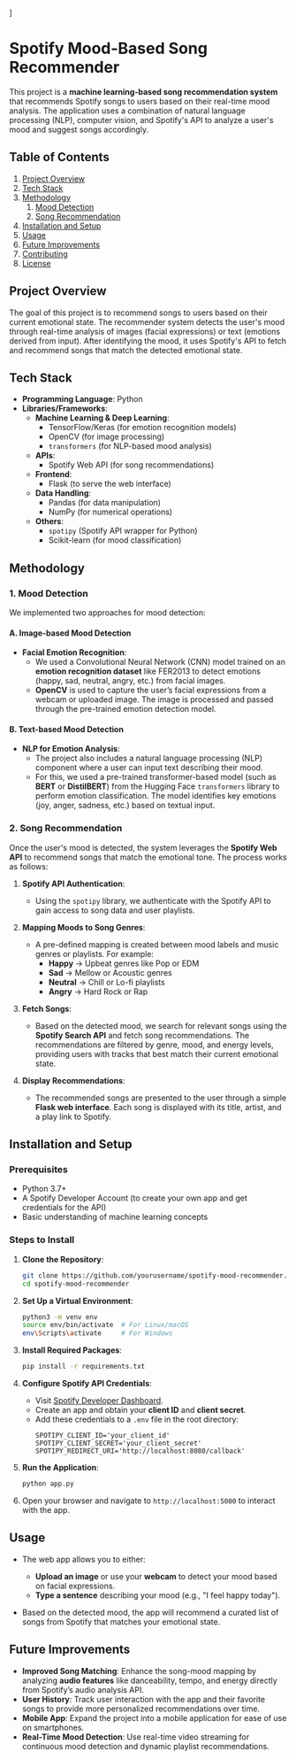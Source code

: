 

]

# Spotify Mood-Based Song Recommender

This project is a **machine learning-based song recommendation system** that recommends Spotify songs to users based on their real-time mood analysis. The application uses a combination of natural language processing (NLP), computer vision, and Spotify's API to analyze a user's mood and suggest songs accordingly.

## Table of Contents
1. [Project Overview](#project-overview)
2. [Tech Stack](#tech-stack)
3. [Methodology](#methodology)
    1. [Mood Detection](#mood-detection)
    2. [Song Recommendation](#song-recommendation)
4. [Installation and Setup](#installation-and-setup)
5. [Usage](#usage)
6. [Future Improvements](#future-improvements)
7. [Contributing](#contributing)
8. [License](#license)

## Project Overview
The goal of this project is to recommend songs to users based on their current emotional state. The recommender system detects the user's mood through real-time analysis of images (facial expressions) or text (emotions derived from input). After identifying the mood, it uses Spotify's API to fetch and recommend songs that match the detected emotional state.

## Tech Stack
- **Programming Language**: Python
- **Libraries/Frameworks**:
  - **Machine Learning & Deep Learning**:
    - TensorFlow/Keras (for emotion recognition models)
    - OpenCV (for image processing)
    - `transformers` (for NLP-based mood analysis)
  - **APIs**:
    - Spotify Web API (for song recommendations)
  - **Frontend**:
    - Flask (to serve the web interface)
  - **Data Handling**:
    - Pandas (for data manipulation)
    - NumPy (for numerical operations)
  - **Others**:
    - `spotipy` (Spotify API wrapper for Python)
    - Scikit-learn (for mood classification)

## Methodology

### 1. Mood Detection
We implemented two approaches for mood detection:
#### A. Image-based Mood Detection
- **Facial Emotion Recognition**: 
  - We used a Convolutional Neural Network (CNN) model trained on an **emotion recognition dataset** like FER2013 to detect emotions (happy, sad, neutral, angry, etc.) from facial images.
  - **OpenCV** is used to capture the user’s facial expressions from a webcam or uploaded image. The image is processed and passed through the pre-trained emotion detection model.
  
#### B. Text-based Mood Detection
- **NLP for Emotion Analysis**: 
  - The project also includes a natural language processing (NLP) component where a user can input text describing their mood. 
  - For this, we used a pre-trained transformer-based model (such as **BERT** or **DistilBERT**) from the Hugging Face `transformers` library to perform emotion classification. The model identifies key emotions (joy, anger, sadness, etc.) based on textual input.

### 2. Song Recommendation
Once the user's mood is detected, the system leverages the **Spotify Web API** to recommend songs that match the emotional tone. The process works as follows:

1. **Spotify API Authentication**: 
   - Using the `spotipy` library, we authenticate with the Spotify API to gain access to song data and user playlists.
   
2. **Mapping Moods to Song Genres**:
   - A pre-defined mapping is created between mood labels and music genres or playlists. For example:
     - **Happy** → Upbeat genres like Pop or EDM
     - **Sad** → Mellow or Acoustic genres
     - **Neutral** → Chill or Lo-fi playlists
     - **Angry** → Hard Rock or Rap
     
3. **Fetch Songs**: 
   - Based on the detected mood, we search for relevant songs using the **Spotify Search API** and fetch song recommendations. The recommendations are filtered by genre, mood, and energy levels, providing users with tracks that best match their current emotional state.
   
4. **Display Recommendations**:
   - The recommended songs are presented to the user through a simple **Flask web interface**. Each song is displayed with its title, artist, and a play link to Spotify.

## Installation and Setup

### Prerequisites
- Python 3.7+
- A Spotify Developer Account (to create your own app and get credentials for the API)
- Basic understanding of machine learning concepts

### Steps to Install
1. **Clone the Repository**:
   ```bash
   git clone https://github.com/yourusername/spotify-mood-recommender.git
   cd spotify-mood-recommender
   ```

2. **Set Up a Virtual Environment**:
   ```bash
   python3 -m venv env
   source env/bin/activate  # For Linux/macOS
   env\Scripts\activate     # For Windows
   ```

3. **Install Required Packages**:
   ```bash
   pip install -r requirements.txt
   ```

4. **Configure Spotify API Credentials**:
   - Visit [Spotify Developer Dashboard](https://developer.spotify.com/dashboard/login).
   - Create an app and obtain your **client ID** and **client secret**.
   - Add these credentials to a `.env` file in the root directory:
     ```
     SPOTIPY_CLIENT_ID='your_client_id'
     SPOTIPY_CLIENT_SECRET='your_client_secret'
     SPOTIPY_REDIRECT_URI='http://localhost:8080/callback'
     ```

5. **Run the Application**:
   ```bash
   python app.py
   ```

6. Open your browser and navigate to `http://localhost:5000` to interact with the app.

## Usage

- The web app allows you to either:
  - **Upload an image** or use your **webcam** to detect your mood based on facial expressions.
  - **Type a sentence** describing your mood (e.g., "I feel happy today").
  
- Based on the detected mood, the app will recommend a curated list of songs from Spotify that matches your emotional state.

## Future Improvements

- **Improved Song Matching**: Enhance the song-mood mapping by analyzing **audio features** like danceability, tempo, and energy directly from Spotify’s audio analysis API.
- **User History**: Track user interaction with the app and their favorite songs to provide more personalized recommendations over time.
- **Mobile App**: Expand the project into a mobile application for ease of use on smartphones.
- **Real-Time Mood Detection**: Use real-time video streaming for continuous mood detection and dynamic playlist recommendations.
  

